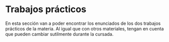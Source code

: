 # Trabajos prácticos

En esta sección van a poder encontrar los enunciados de los dos trabajos prácticos de la materia. Al igual que con otros materiales, tengan en cuenta que pueden cambiar sutilmente durante la cursada.
